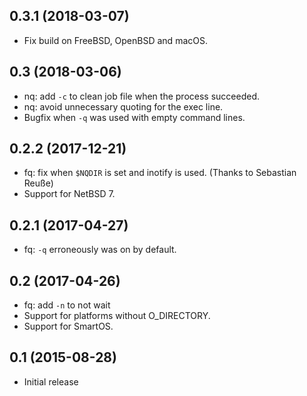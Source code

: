 ## 0.3.1 (2018-03-07)

* Fix build on FreeBSD, OpenBSD and macOS.

## 0.3 (2018-03-06)

* nq: add `-c` to clean job file when the process succeeded.
* nq: avoid unnecessary quoting for the exec line.
* Bugfix when `-q` was used with empty command lines.

## 0.2.2 (2017-12-21)

* fq: fix when `$NQDIR` is set and inotify is used.  (Thanks to Sebastian Reuße)
* Support for NetBSD 7.

## 0.2.1 (2017-04-27)

* fq: `-q` erroneously was on by default.

## 0.2 (2017-04-26)

* fq: add `-n` to not wait
* Support for platforms without O_DIRECTORY.
* Support for SmartOS.

## 0.1 (2015-08-28)

* Initial release

